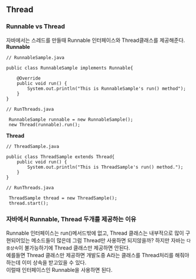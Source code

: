 ## Thread
### Runnable vs Thread
자바에서는 스레드를 만들때 Runnable 인터페이스와 Thread클래스를 제공해준다.<br>
**Runnable**
~~~
// RunnableSample.java

public class RunnableSample implements Runnable{

    @Override
    public void run() {
        System.out.println("This is RunnableSample's run() method");
    }
}

// RunThreads.java

 RunnableSample runnable = new RunnableSample();
 new Thread(runnable).run();
~~~

**Thread**

~~~
// ThreadSample.java

public class ThreadSample extends Thread{
    public void run() {
        System.out.println("This is ThreadSample's run() method.");
    }
}

// RunThreads.java

 ThreadSample thread = new ThreadSample();
 thread.start();
~~~

### 자바에서 Runnable, Thread 두개를 제공하는 이유
Runnable 인터페이스는 run()메서드밖에 없고, Thread 클래스는 내부적으로 많이 구현되어있는 메소드들이 많은데 그럼 Thread만 사용하면 되지않을까?
하지만 자바는 `다중상속`이 불가능하기에 Thread 클래스만 제공하면 안된다.<br> 
예를들면 Thread 클래스만 제공하면 개발도중 A라는 클래스를 Thread처리를 해줘야 하는데 이미 상속을 받고있을 수 있다.<br>
이럴때 인터페이스인 Runnable을 사용하면 된다.

